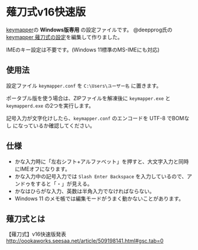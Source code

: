 # 薙刀式v16快速版
 [keymapper](https://github.com/houmain/keymapper)の __Windows版専用__ の設定ファイルです。
 @deepprog氏の[keymapper 薙刀式の設定](https://qiita.com/deepprog/items/4d18a8cc4ab628ee9fb9)を編集して作りました。

IMEのキー設定は不要です。(Windows 11標準のMS-IMEにも対応)
## 使用法
設定ファイル `keymapper.conf` を `C:\Users\ユーザー名` に置きます。

ポータブル版を使う場合は、ZIPファイルを解凍後に `keymapper.exe` と `keymapperd.exe` の2つを実行します。

記号入力が文字化けしたら、`keymapper.conf` のエンコードを UTF-8 でBOMなし になっているか確認してください。
## 仕様
* かな入力時に「左右シフト+アルファベット」を押すと、大文字入力と同時にIMEオフになります。
* かな入力中の記号入力では `Slash Enter Backspace` を入力しているので、アンドゥをすると「・」が見える。
* かなはひらがな入力、英数は半角入力でなければならない。
* Windows 11 のメモ帳では編集モードがうまく動かないことがあります。
## 薙刀式とは
【薙刀式】v16快速版発表
http://oookaworks.seesaa.net/article/509198141.html#gsc.tab=0
